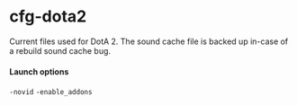 cfg-dota2
========

Current files used for DotA 2. The sound cache file is backed up in-case of a rebuild sound cache bug.

#### Launch options

`-novid` `-enable_addons`
